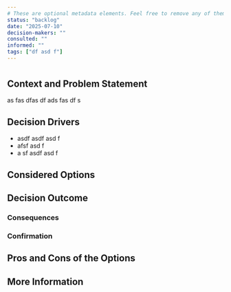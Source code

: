 ```yaml
---
# These are optional metadata elements. Feel free to remove any of them.
status: "backlog"
date: "2025-07-10"
decision-makers: ""
consulted: ""
informed: ""
tags: ["df asd f"]
---
```


#

## Context and Problem Statement

as fas dfas df ads fas df s

## Decision Drivers

* asdf asdf asd f
* afsf asd f
* a sf asdf asd f

## Considered Options

## Decision Outcome

### Consequences

### Confirmation

## Pros and Cons of the Options

## More Information